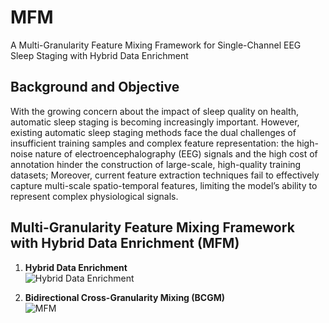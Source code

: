 # MFM
A Multi-Granularity Feature Mixing Framework for Single-Channel EEG Sleep Staging with Hybrid Data Enrichment

## Background and Objective
With the growing concern about the impact of sleep quality on health, automatic sleep staging is becoming increasingly important. However, existing automatic sleep staging methods face the dual challenges of insufficient training samples and complex feature representation: the high-noise nature of electroencephalography (EEG) signals and the high cost of annotation hinder the construction of large-scale, high-quality training datasets; Moreover, current feature extraction techniques fail to effectively capture multi-scale spatio-temporal features, limiting the model’s ability to represent complex physiological signals.
## Multi-Granularity Feature Mixing Framework with Hybrid Data Enrichment (MFM)
1. **Hybrid Data Enrichment**  
![Hybrid Data Enrichment](images/Figure_2.png)

2. **Bidirectional Cross-Granularity Mixing (BCGM)**  
![MFM](image/Figure_3.png)
